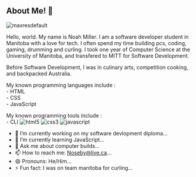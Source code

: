 ## About Me! 👋

![maxresdefault](https://user-images.githubusercontent.com/124180535/221278026-79ff49e0-2c95-4ad4-8d09-13fa598f2796.jpg)


Hello, world. My name is Noah Miller. I am a software developer student in Manitoba with a love for tech. I often spend my time building pcs, coding, gaming, drumming and curling. I took one year of Computer Science at the University of Manitoba, and transfered to MITT for Software Development.

Before Software Development, I was in culinary arts, competition cooking, and backpacked Australia.

My known programming languages include : \
      - HTML\
      - CSS\
      - JavaScript
      
My known programming tools include :\
      - CLI
![html5](https://user-images.githubusercontent.com/124180535/221639950-b1311189-fd95-48f1-9289-a9eff22c1cb1.svg)
![css3](https://user-images.githubusercontent.com/124180535/221639968-2772706a-5273-4945-b854-fbd8976bfb21.svg)
![javascript](https://user-images.githubusercontent.com/124180535/221639926-38aa24fb-3b0b-46bd-afea-144211f4a0e0.svg)

- 🔭 I’m currently working on my software devlopment diploma...
- 🌱 I’m currently learning JavaScript...
- 💬 Ask me about computer builds...
- 📫 How to reach me: Noseby@live.ca...
- 😄 Pronouns: He/Him...
- ⚡ Fun fact: I was on team manitoba for curling...  

<!--
**NoahMiller4/NoahMiller4** is a ✨ _special_ ✨ repository because its `README.md` (this file) appears on your GitHub profile.
--!>

